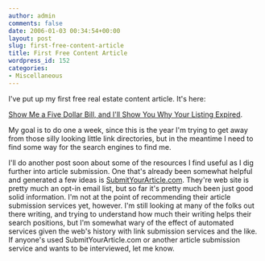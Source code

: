 ```yaml
---
author: admin
comments: false
date: 2006-01-03 00:34:54+00:00
layout: post
slug: first-free-content-article
title: First Free Content Article
wordpress_id: 152
categories:
- Miscellaneous
---
```


I've put up my first free real estate content article.  It's here:

[Show Me a Five Dollar Bill, and I'll Show You Why Your Listing Expired](http://www.particlewave.com/freecontent/Expired101.php).

My goal is to do one a week, since this is the year I'm trying to get away from those silly looking little link directories, but in the meantime I need to find some way for the search engines to find me.

I'll do another post soon about some of the resources I find useful as I dig further into article submission.  One that's already been somewhat helpful and generated a few ideas is [SubmitYourArticle.com](http://www.submityourarticle.com).  They're web site is pretty much an opt-in email list, but so far it's pretty much been just good solid information.  I'm not at the point of recommending their article submission services yet, however.  I'm still looking at many of the folks out there writing, and trying to understand how much their writing helps their search positions, but I'm somewhat wary of the effect of automated services given the web's history with link submission services and the like.  If anyone's used SubmitYourArticle.com or another article submission service and wants to be interviewed, let me know.
